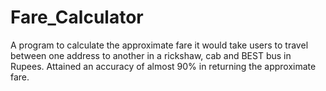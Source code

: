 # Fare_Calculator
A program to calculate the approximate fare it would take users to travel between one address to another in a rickshaw, cab and BEST bus in Rupees. Attained an accuracy of almost 90% in returning the approximate fare.
